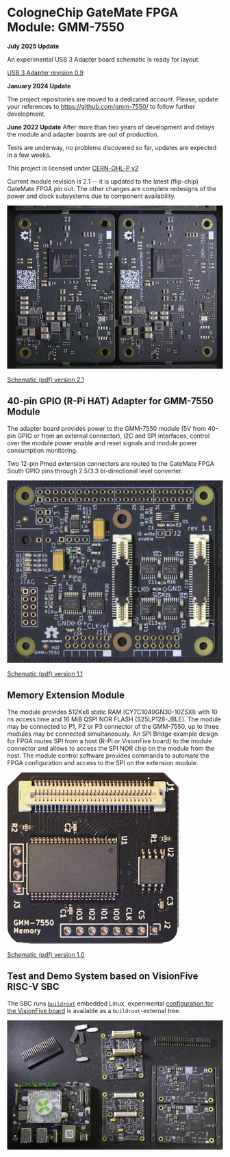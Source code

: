 # CologneChip GateMate FPGA Module: GMM-7550

**July 2025 Update**

An experimental USB 3 Adapter board schematic is ready for
layout:

[USB 3 Adapter revision 0.9](./doc/USB3-GMM-7550_0.9_2025-07-24.pdf)

**January 2024 Update**

The project repositories are moved to a dedicated account.
Please, update your references to <https://github.com/gmm-7550/>
to follow further development.

**June 2022 Update**
After more than two years of development and delays
the module and adapter boards are out of production.

Tests are underway, no problems discovered so far, updates
are expected in a few weeks.

This project is licensed under [CERN-OHL-P v2](./cern_ohl_p_v2.txt)

Current module revision is 2.1 -- it is updated to the latest
(flip-chip) GateMate FPGA pin out. The other changes are complete
redesigns of the power and clock subsystems due to component
availability.

![Assembled modules](./doc/gmm7550x2.jpg)

[Schematic (pdf) version 2.1](./doc/GMM-7550_2.1_2022-04-24.pdf)

## 40-pin GPIO (R-Pi HAT) Adapter for GMM-7550 Module

The adapter board provides power to the GMM-7550 module (5V from
40-pin GPIO or from an external connector), I2C and SPI interfaces,
control over the module power enable and reset signals and module
power consumption monitoring.

Two 12-pin Pmod extension connectors are routed to the GateMate
FPGA South GPIO pins through 2.5/3.3 bi-directional level converter.

![Assembled 40-pin adapter board](./doc/hat-gmm7550.jpg)

[Schematic (pdf) version 1.1](./doc/HAT-GMM-7550_1.1_2022-04-24.pdf)

## Memory Extension Module

The module provides 512Kx8 static RAM (CY7C1049GN30-10ZSXI) with 10 ns
access time and 16 MiB QSPI NOR FLASH (S25LP128-JBLE). The module may
be connected to P1, P2 or P3 connector of the GMM-7550, up to three
modules may be connected simultaneously. An SPI Bridge example design
for FPGA routes SPI from a host (R-Pi or VisionFive board) to the
module connector and allows to access the SPI NOR chip on the module
from the host. The module control software provides commands to
automate the FPGA configuration and access to the SPI on the extension
module.

![Memory module](./doc/mem-module.jpg)

[Schematic (pdf) version 1.0](./doc/MEM-GMM-7550_1.0_2023-04-24.pdf)

## Test and Demo System based on VisionFive RISC-V SBC

The SBC runs [`buildroot`](https://buildroot.org/) embedded Linux,
experimental
[configuration for the VisionFive board](https://github.com/ak-fau/buildroot-visionfive/)
is available as a `buildroot`-external tree.

![VisionFive SBC and modules for the test system](./doc/demo-parts.jpg)
